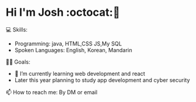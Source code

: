 # Hi I'm Josh :octocat::rocket:


:computer: Skills:
- Programming: java, HTML,CSS JS,My SQL
- Spoken Languages: English, Korean, Mandarin 

:technologist: Goals:
- 🌱 I’m currently learning web development and react
- Later this year planning to study app development and cyber security


📫 How to reach me: By DM or email


<!--
**joshboyye/joshboyye** is a ✨ _special_ ✨ repository because its `README.md` (this file) appears on your GitHub profile.

Here are some ideas to get you started:

- 🔭 I’m currently working on ...
- 🌱 I’m currently learning ...
- 👯 I’m looking to collaborate on ...
- 🤔 I’m looking for help with ...
- 💬 Ask me about ...
- 📫 How to reach me: ...
- 😄 Pronouns: ...
- ⚡ Fun fact: ...
-->
